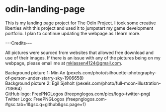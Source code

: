 # odin-landing-page
This is my landing page project for The Odin Project. I took some creative liberties with this project and used it to jumpstart my game development portfolio. I plan to continue updating the webpage as I learn more.


---Credits---

All pictures were sourced from websites that allowed free download and use of their images. If there is an issue with any of the pictures being on my webpage, please email me at mklassen4124@gmail.com.


Background picture 1: Min An (pexels.com/photo/silhouette-photography-of-person-under-starry-sky-1906658)  
Background picture 2: Egil Sjøholt (pexels.com/photo/full-moon-illustration-713664)  
GitHub logo: FreePNGLogos (freepnglogos.com/pics/logo-twitter-png)  
Twitter Logo: FreePNGLogos (freepnglogos.com-#gsc.tab=1&gsc.q=github&gsc.page=1)  
